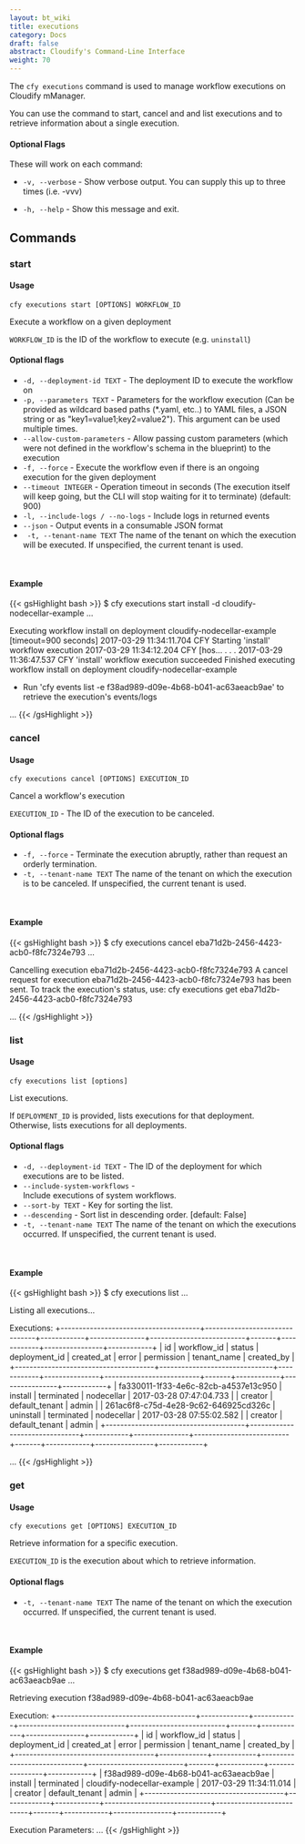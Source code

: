 ```yaml
---
layout: bt_wiki
title: executions
category: Docs
draft: false
abstract: Cloudify's Command-Line Interface
weight: 70
---
```


The `cfy executions` command is used to manage workflow executions on Cloudify mManager.

You can use the command to start, cancel and and list executions and to retrieve information about a single execution.

#### Optional Flags

These will work on each command:

* `-v, --verbose` - Show verbose output. You can supply this up to three times (i.e. -vvv)

* `-h, --help` - Show this message and exit.


## Commands

### start

#### Usage 
`cfy executions start [OPTIONS] WORKFLOW_ID`

Execute a workflow on a given deployment 

`WORKFLOW_ID` is the ID of the workflow to execute (e.g. `uninstall`)

#### Optional flags

* `-d, --deployment-id TEXT` - 
                        The deployment ID to execute the workflow on
* `-p, --parameters TEXT` -
                        Parameters for the workflow execution (Can be provided
                        as wildcard based paths (*.yaml, etc..) to YAML files,
                        a JSON string or as "key1=value1;key2=value2"). This
                        argument can be used multiple times.
* `--allow-custom-parameters` -
                        Allow passing custom parameters (which were not
                        defined in the workflow's schema in the blueprint) to
                        the execution
* `-f, --force` -          Execute the workflow even if there is an ongoing
                        execution for the given deployment
* `--timeout INTEGER` -     Operation timeout in seconds (The execution itself
                        will keep going, but the CLI will stop waiting for it
                        to terminate) (default: 900)
* `-l, --include-logs / --no-logs` -   Include logs in returned events
* `--json` -               Output events in a consumable JSON format
* ` -t, --tenant-name TEXT`      The name of the tenant on which the execution will be executed. If unspecified, the current tenant is used.

&nbsp;
#### Example

{{< gsHighlight  bash  >}}
$ cfy executions start install -d cloudify-nodecellar-example
...

Executing workflow install on deployment cloudify-nodecellar-example [timeout=900 seconds]
2017-03-29 11:34:11.704  CFY <cloudify-nodecellar-example> Starting 'install' workflow execution
2017-03-29 11:34:12.204  CFY <cloudify-nodecellar-example> [hos...
.
.
.
2017-03-29 11:36:47.537  CFY <cloudify-nodecellar-example> 'install' workflow execution succeeded
Finished executing workflow install on deployment cloudify-nodecellar-example
* Run 'cfy events list -e f38ad989-d09e-4b68-b041-ac63aeacb9ae' to retrieve the execution's events/logs

...
{{< /gsHighlight >}}


### cancel

#### Usage 
`cfy executions cancel [OPTIONS] EXECUTION_ID`

Cancel a workflow's execution

`EXECUTION_ID` - The ID of the execution to be canceled.

#### Optional flags

* `-f, --force` - Terminate the execution abruptly, rather than request an orderly termination.
* `-t, --tenant-name TEXT`      The name of the tenant on which the execution is to be canceled. If unspecified, the current tenant is used.

&nbsp;
#### Example

{{< gsHighlight  bash  >}}
$ cfy executions cancel eba71d2b-2456-4423-acb0-f8fc7324e793
...

Cancelling execution eba71d2b-2456-4423-acb0-f8fc7324e793
A cancel request for execution eba71d2b-2456-4423-acb0-f8fc7324e793 has been sent. To track the execution's status, use:
cfy executions get eba71d2b-2456-4423-acb0-f8fc7324e793

...
{{< /gsHighlight >}}

### list

#### Usage 
`cfy executions list [options]`

List executions.

If `DEPLOYMENT_ID` is provided, lists executions for that deployment.
Otherwise, lists executions for all deployments.

#### Optional flags

* `-d, --deployment-id TEXT` - 
                        The ID of the deployment for which executions are to be listed.
* `--include-system-workflows` -   
                        Include executions of system workflows.
* `--sort-by TEXT` -    Key for sorting the list.
* `--descending` -      Sort list in descending order. [default: False]
* `-t, --tenant-name TEXT`      The name of the tenant on which the executions occurred. If unspecified, the current tenant is used.

&nbsp;
#### Example

{{< gsHighlight  bash  >}}
$ cfy executions list
...

Listing all executions...

Executions:
+--------------------------------------+-------------------------------+------------+---------------+--------------------------+-------+------------+----------------+------------+
|                  id                  |          workflow_id          |   status   | deployment_id |        created_at        | error | permission |  tenant_name   | created_by |
+--------------------------------------+-------------------------------+------------+---------------+--------------------------+-------+------------+----------------+------------+
| fa330011-1f33-4e6c-82cb-a4537e13c950 |            install            | terminated |   nodecellar  | 2017-03-28 07:47:04.733  |       |  creator   | default_tenant |   admin    |
| 261ac6f8-c75d-4e28-9c62-646925cd326c |           uninstall           | terminated |   nodecellar  | 2017-03-28 07:55:02.582  |       |  creator   | default_tenant |   admin    |
+--------------------------------------+-------------------------------+------------+---------------+--------------------------+-------+------------+----------------+------------+

...
{{< /gsHighlight >}}

### get

#### Usage 
`cfy executions get [OPTIONS] EXECUTION_ID`

Retrieve information for a specific execution.

`EXECUTION_ID` is the execution about which to retrieve information.

#### Optional flags

* `-t, --tenant-name TEXT`      The name of the tenant on which the execution occurred. If unspecified, the current tenant is used.

&nbsp;
#### Example

{{< gsHighlight  bash  >}}
$ cfy executions get f38ad989-d09e-4b68-b041-ac63aeacb9ae
...

Retrieving execution f38ad989-d09e-4b68-b041-ac63aeacb9ae

Execution:
+--------------------------------------+-------------+------------+-----------------------------+--------------------------+-------+------------+----------------+------------+
|                  id                  | workflow_id |   status   |        deployment_id        |        created_at        | error | permission |  tenant_name   | created_by |
+--------------------------------------+-------------+------------+-----------------------------+--------------------------+-------+------------+----------------+------------+
| f38ad989-d09e-4b68-b041-ac63aeacb9ae |   install   | terminated | cloudify-nodecellar-example | 2017-03-29 11:34:11.014  |       |  creator   | default_tenant |   admin    |
+--------------------------------------+-------------+------------+-----------------------------+--------------------------+-------+------------+----------------+------------+

Execution Parameters:
...
{{< /gsHighlight >}}